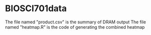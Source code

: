 # BIOSCI701data
The file named "product.csv" is the summary of DRAM output
The file named "heatmap.R" is the code of generating the combined heatmap
